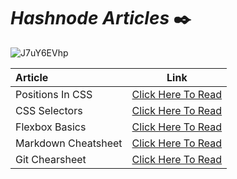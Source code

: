 # _Hashnode Articles_  ✒️

![J7uY6EVhp](https://user-images.githubusercontent.com/91872149/185778933-3980acd0-456c-4c2d-b843-cc6b49f3105f.png)


| Article                       |   Link   | 
| :---                          |  :----:   |
| Positions In CSS              | [Click Here To Read](https://anupamkumarkrishnan.hashnode.dev/position-property-in-css) |
| CSS Selectors                 |   [Click Here To Read](https://anupamkumarkrishnan.hashnode.dev/css-selector-all-you-need-to-know)   | 
| Flexbox Basics                | [Click Here To Read](https://anupamkumarkrishnan.hashnode.dev/get-started-with-flexbox) |
| Markdown Cheatsheet           | [Click Here To Read](https://anupamkumarkrishnan.hashnode.dev/markdown-cheatsheet) |
| Git Chearsheet                | [Click Here To Read](https://anupamkumarkrishnan.hashnode.dev/git-cheatsheet) |
